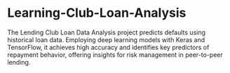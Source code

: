 # Learning-Club-Loan-Analysis
The Lending Club Loan Data Analysis project predicts defaults using historical loan data. Employing deep learning models with Keras and TensorFlow, it achieves high accuracy and identifies key predictors of repayment behavior, offering insights for risk management in peer-to-peer lending.

